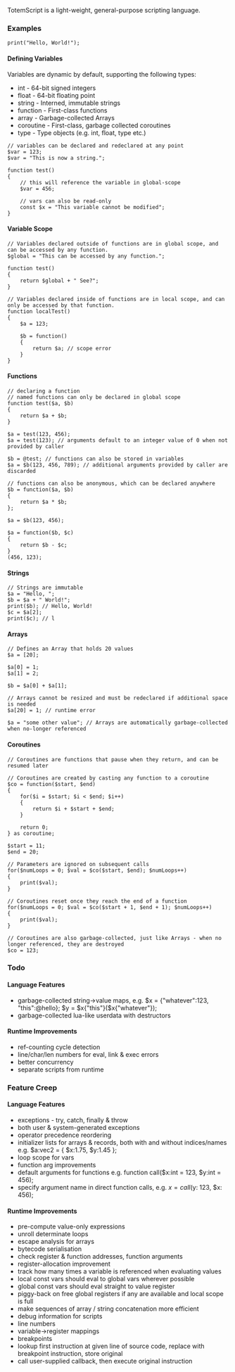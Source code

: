 TotemScript is a light-weight, general-purpose scripting language.
### Examples
```
print("Hello, World!");
```
#### Defining Variables
Variables are dynamic by default, supporting the following types:
* int - 64-bit signed integers
* float - 64-bit floating point
* string - Interned, immutable strings
* function - First-class functions
* array - Garbage-collected Arrays
* coroutine - First-class, garbage collected coroutines
* type - Type objects (e.g. int, float, type etc.)
```
// variables can be declared and redeclared at any point
$var = 123;
$var = "This is now a string.";

function test()
{
    // this will reference the variable in global-scope
    $var = 456;

    // vars can also be read-only
    const $x = "This variable cannot be modified";
}
```
#### Variable Scope
```
// Variables declared outside of functions are in global scope, and can be accessed by any function.
$global = "This can be accessed by any function.";

function test()
{
    return $global + " See?";
}

// Variables declared inside of functions are in local scope, and can only be accessed by that function.
function localTest()
{
    $a = 123;

    $b = function()
    {
        return $a; // scope error
    }
}

```
#### Functions
```
// declaring a function
// named functions can only be declared in global scope
function test($a, $b)
{
    return $a + $b;
}

$a = test(123, 456); 
$a = test(123); // arguments default to an integer value of 0 when not provided by caller

$b = @test; // functions can also be stored in variables
$a = $b(123, 456, 789); // additional arguments provided by caller are discarded

// functions can also be anonymous, which can be declared anywhere
$b = function($a, $b)
{
    return $a * $b;
};

$a = $b(123, 456);

$a = function($b, $c)
{
    return $b - $c;
}
(456, 123);
```
#### Strings
```
// Strings are immutable
$a = "Hello, ";
$b = $a + " World!";
print($b); // Hello, World!
$c = $a[2];
print($c); // l
```
#### Arrays
```
// Defines an Array that holds 20 values
$a = [20];

$a[0] = 1;
$a[1] = 2;

$b = $a[0] + $a[1];

// Arrays cannot be resized and must be redeclared if additional space is needed
$a[20] = 1; // runtime error

$a = "some other value"; // Arrays are automatically garbage-collected when no-longer referenced
```
#### Coroutines
```
// Coroutines are functions that pause when they return, and can be resumed later

// Coroutines are created by casting any function to a coroutine
$co = function($start, $end)
{
    for($i = $start; $i < $end; $i++)
    {
        return $i + $start + $end;
    }

    return 0;
} as coroutine;

$start = 11;
$end = 20;

// Parameters are ignored on subsequent calls
for($numLoops = 0; $val = $co($start, $end); $numLoops++)
{
    print($val);
}

// Coroutines reset once they reach the end of a function
for($numLoops = 0; $val = $co($start + 1, $end + 1); $numLoops++)
{
    print($val);
}

// Coroutines are also garbage-collected, just like Arrays - when no longer referenced, they are destroyed
$co = 123;
```
### Todo
#### Language Features
* garbage-collected string->value maps, e.g. $x = {"whatever":123, "this":@hello}; $y = $x{"this"}($x{"whatever"});
* garbage-collected lua-like userdata with destructors
 
#### Runtime Improvements
* ref-counting cycle detection
* line/char/len numbers for eval, link & exec errors
* better concurrency
 * separate scripts from runtime
 
### Feature Creep
#### Language Features
* exceptions - try, catch, finally & throw
 * both user & system-generated exceptions
* operator precedence reordering
* initializer lists for arrays & records, both with and without indices/names e.g. $a:vec2 = { $x:1.75, $y:1.45 };
* loop scope for vars
* function arg improvements
 * default arguments for functions e.g. function call($x:int = 123, $y:int = 456);
 * specify argument name in direct function calls, e.g. $x = call($y: 123, $x: 456);

#### Runtime Improvements
* pre-compute value-only expressions
* unroll determinate loops
* escape analysis for arrays
* bytecode serialisation
 * check register & function addresses, function arguments
* register-allocation improvement
 * track how many times a variable is referenced when evaluating values
 * local const vars should eval to global vars wherever possible
 * global const vars should eval straight to value register
 * piggy-back on free global registers if any are available and local scope is full
* make sequences of array / string concatenation more efficient
* debug information for scripts
 * line numbers
 * variable->register mappings
* breakpoints
 * lookup first instruction at given line of source code, replace with breakpoint instruction, store original
 * call user-supplied callback, then execute original instruction